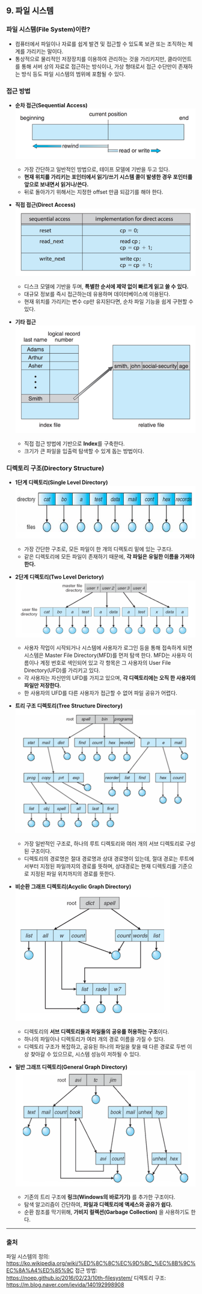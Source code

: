 ## 9. 파일 시스템
### 파일 시스템(File System)이란?
- 컴퓨터에서 파일이나 자료를 쉽게 발견 및 접근할 수 있도록 보관 또는 조직하는 체계를 가리키는 말이다.
- 통상적으로 물리적인 저장장치를 이용하여 관리하는 것을 가리키지만, 클라이언트를 통해 서버 상의 자료로 접근하는 방식이나, 가상 형태로서 접근 수단만이 존재하는 방식 등도 파일 시스템의 범위에 포함될 수 있다.

### 접근 방법
- **순차 접근(Sequential Access)**
  ![Sequential Access](./img/sequentialAccess.png)
  - 가장 간단하고 일반적인 방법으로, 테이프 모델에 기반을 두고 있다.
  - **현재 위치를 가리키는 포인터에서 읽기/쓰기 시스템 콜이 발생한 경우 포인터를 앞으로 보내면서 읽거나/쓴다.**
  - 뒤로 돌아가기 위해서는 지정한 offset 만큼 되감기를 해야 한다.

- **직접 접근(Direct Access)**
  ![Direct Access](./img/directAccess.png)
  - 디스크 모델에 기반을 두며, **특별한 순서에 제약 없이 빠르게 읽고 쓸 수 있다.**
  - 대규모 정보를 즉시 접근하는데 유용하며 데이터베이스에 이용된다.
  - 현재 위치를 가리키는 변수 cp만 유지된다면, 순차 파일 기능을 쉽게 구현할 수 있다.

- **기타 접근**
  ![Etc Access](./img/extraAccess.png)
  - 직접 접근 방법에 기반으로 **Index**를 구축한다.
  - 크기가 큰 파일을 입출력 탐색할 수 있게 돕는 방법이다.


### 디렉토리 구조(Directory Structure)
- **1단계 디렉토리(Single Level Directory)**
  ![Single Level Directory](./img/singleLevelDirectory.png)
  - 가장 간단한 구조로, 모든 파일이 한 개의 디렉토리 밑에 있는 구조다.
  - 같은 디렉토리에 모든 파일이 존재하기 때문에, **각 파일은 유일한 이름을 가져야 한다.**
    

- **2단계 디렉토리(Two Level Derictory)**
  ![Two Level Derictory](./img/twoLevelDerictory.png)
  - 사용자 작업이 시작되거나 시스템에 사용자가 로그인 등을 통해 접속하게 되면 시스템은 Master File Directory(MFD)를 먼저 탐색 한다. MFD는 사용자 이름이나 계정 번호로 색인되어 있고 각 항목은 그 사용자의 User File Directory(UFD)를 가리키고 있다.
  - 각 사용자는 자신만의 UFD를 가지고 있으며, **각 디렉토리에는 오직 한 사용자의 파일만 저장한다.**
  - 한 사용자의 UFD를 다른 사용자가 접근할 수 없어 파일 공유가 어렵다.
    

- **트리 구조 디렉토리(Tree Structure Directory)**
  ![Tree Structure Directory](./img/treeStructureDirectory.png)
  - 가장 일반적인 구조로, 하나의 루트 디렉토리와 여러 개의 서브 디렉토리로 구성된 구조이다.
  - 디렉토리의 경로명은 절대 경로명과 상대 경로명이 있는데, 절대 경로는 루트에서부터 지정된 파일까지의 경로를 뜻하며, 상대경로는 현재 디렉토리를 기준으로 지정된 파일 위치까지의 경로를 뜻한다. 
    

- **비순환 그래프 디렉토리(Acyclic Graph Directory)**
  ![Acyclic Graph Directory](./img/acyclicGraphDirectory.png)
  - 디렉토리의 **서브 디렉토리들과 파일들의 공유를 허용하는 구조**이다.
  - 하나의 파일이나 디렉토리가 여러 개의 경로 이름을 가질 수 있다.
  - 디렉토리 구조가 복잡하고, 공유된 하나의 파일을 찾을 때 다른 경로로 두번 이상 찾아갈 수 있으므로, 시스템 성능이 저하될 수 있다.

- **일반 그래프 디렉토리(General Graph Directory)**
  ![General Graph Directory](./img/generalGraphDirectory.png)
  - 기존의 트리 구조에 **링크(Windows의 바로가기)** 를 추가한 구조이다.
  - 탐색 알고리즘이 간단하여, **파일과 디렉토리에 액세스와 공유가 쉽다.**
  - 순환 참조를 막기위해, **가비지 컬렉션(Garbage Collection)** 을 사용하기도 한다.
---
### 출처
파일 시스템의 정의: https://ko.wikipedia.org/wiki/%ED%8C%8C%EC%9D%BC_%EC%8B%9C%EC%8A%A4%ED%85%9C
접근 방법: https://noep.github.io/2016/02/23/10th-filesystem/
디렉토리 구조: https://m.blog.naver.com/jevida/140192998908